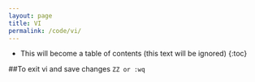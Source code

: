 ```yaml
---
layout: page
title: VI
permalink: /code/vi/
---
```


* This will become a table of contents (this text will be ignored)
{:toc}

##To exit vi and save changes
`ZZ or :wq`
